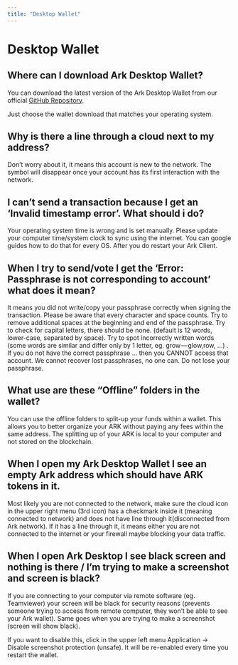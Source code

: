 ```yaml
---
title: "Desktop Wallet"
---
```


# Desktop Wallet

## Where can I download Ark Desktop Wallet?

You can download the latest version of the Ark Desktop Wallet from our official [GitHub Repository](https://github.com/ArkEcosystem/ark-desktop/releases).

Just choose the wallet download that matches your operating system.

## Why is there a line through a cloud next to my address?

Don’t worry about it, it means this account is new to the network. The symbol will disappear once your account has its first interaction with the network.

## I can’t send a transaction because I get an ‘Invalid timestamp error’. What should i do?

Your operating system time is wrong and is set manually. Please update your computer time/system clock to sync using the internet. You can google guides how to do that for every OS. After you do restart your Ark Client.

## When I try to send/vote I get the ‘Error: Passphrase is not corresponding to account’ what does it mean?

It means you did not write/copy your passphrase correctly when signing the transaction. Please be aware that every character and space counts. Try to remove additional spaces at the beginning and end of the passphrase. Try to check for capital letters, there should be none. (default is 12 words, lower-case, separated by space). Try to spot incorrectly written words (some words are similar and differ only by 1 letter, eg. grow — glow,row, …) . If you do not have the correct passphrase … then you CANNOT access that account. We cannot recover lost passphrases, no one can. Do not lose your passphrase.

## What use are these “Offline” folders in the wallet?

You can use the offline folders to split-up your funds within a wallet. This allows you to better organize your ARK without paying any fees within the same address. The splitting up of your ARK is local to your computer and not stored on the blockchain.

## When I open my Ark Desktop Wallet I see an empty Ark address which should have ARK tokens in it.

Most likely you are not connected to the network, make sure the cloud icon in the upper right menu (3rd icon) has a checkmark inside it (meaning connected to network) and does not have line through it(disconnected from Ark network). If it has a line through it, it means either you are not connected to the internet or your firewall maybe blocking your data traffic.

## When I open Ark Desktop I see black screen and nothing is there / I’m trying to make a screenshot and screen is black?

If you are connecting to your computer via remote software (eg. Teamviewer) your screen will be black for security reasons (prevents someone trying to access from remote computer, they won’t be able to see your Ark wallet). Same goes when you are trying to make a screenshot (screen will show black).

If you want to disable this, click in the upper left menu Application -> Disable screenshot protection (unsafe). It will be re-enabled every time you restart the wallet.
